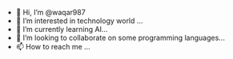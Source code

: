 - 👋 Hi, I’m @waqar987
- 👀 I’m interested in technology world ...
- 🌱 I’m currently learning AI...
- 💞️ I’m looking to collaborate on some programming languages...
- 📫 How to reach me ...

<!---
waqar987/waqar987 is a ✨ special ✨ repository because its `README.md` (this file) appears on your GitHub profile.
You can click the Preview link to take a look at your changes.
--->

